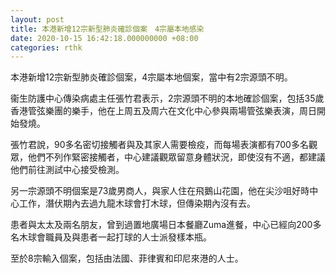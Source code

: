 ```yaml
---
layout: post
title: 本港新增12宗新型肺炎確診個案　4宗屬本地感染
date: 2020-10-15 16:42:18.000000000 +08:00
categories: rthk
---
```


本港新增12宗新型肺炎確診個案，4宗屬本地個案，當中有2宗源頭不明。

衞生防護中心傳染病處主任張竹君表示，2宗源頭不明的本地確診個案，包括35歲香港管弦樂團的樂手，他在上周五及周六在文化中心參與兩場管弦樂表演，周日開始發燒。

張竹君說，90多名密切接觸者與及其家人需要檢疫，而每場表演都有700多名觀眾，他們不列作緊密接觸者，中心建議觀眾留意身體狀況，即使沒有不適，都建議他們前往測試中心接受檢測。

另一宗源頭不明個案是73歲男商人，與家人住在飛鵝山花園，他在尖沙咀好時中心工作，潛伏期內去過九龍木球會打木球，但傳染期內沒有去。

患者與太太及兩名朋友，曾到過置地廣場日本餐廳Zuma進餐，中心已經向200多名木球會職員及與患者一起打球的人士派發樣本瓶。

至於8宗輸入個案，包括由法國、菲律賓和印尼來港的人士。
